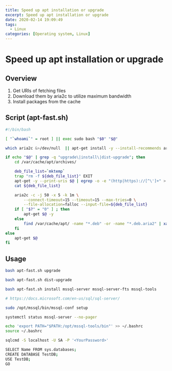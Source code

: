 ```yaml
---
title: Speed up apt installation or upgrade
excerpt: Speed up apt installation or upgrade
date: 2020-02-14 19:09:49
tags:
  - Linux
categories: [Operating system, Linux]
---
```


# Speed up apt installation or upgrade

## Overview

1. Get URIs of fetching files
2. Download them by aria2c to utilize maximum bandwidth
3. Install packages from the cache

## Script (apt-fast.sh)

```bash
#!/bin/bash

[ "`whoami`" = root ] || exec sudo bash "$0" "$@"

which aria2c &>/dev/null  || apt-get install -y --install-recommends aria2

if echo "$@" | grep -q "upgrade\|install\|dist-upgrade"; then
    cd /var/cache/apt/archives/

    deb_file_list=`mktemp`
    trap "rm -f ${deb_file_list}" EXIT
    apt-get -y --print-uris $@ | egrep -o -e "(http|https)://[^\']+" > ${deb_file_list}
    cat ${deb_file_list}

    aria2c -c -j 50 -x 5 -k 1m \
        --connect-timeout=15 --timeout=15 --max-tries=0 \
        --file-allocation=falloc --input-file=${deb_file_list}
    if [ "$?" = "0" ] ; then
        apt-get $@ -y
    else
        find /var/cache/apt/ -name "*.deb" -or -name "*.deb.aria2" | xargs -n 1 -r rm --
    fi
else
    apt-get $@
fi
```

## Usage

```bash
bash apt-fast.sh upgrade

bash apt-fast.sh dist-upgrade

bash apt-fast.sh install mssql-server mssql-server-fts mssql-tools

# https://docs.microsoft.com/en-us/sql/sql-server/

sudo /opt/mssql/bin/mssql-conf setup

systemctl status mssql-server --no-pager

echo 'export PATH="$PATH:/opt/mssql-tools/bin"' >> ~/.bashrc
source ~/.bashrc

sqlcmd -S localhost -U SA -P '<YourPassword>'

SELECT Name FROM sys.databases;
CREATE DATABASE TestDB;
USE TestDB;
GO
```
